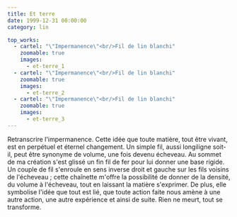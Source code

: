 ```yaml
---
title: Et terre
date: 1999-12-31 00:00:00
category: lin

top_works:
  - cartel: "\"Impermanence\"<br/>Fil de lin blanchi"
    zoomable: true
    images:
      - et-terre_1
  - cartel: "\"Impermanence\"<br/>Fil de lin blanchi"
    zoomable: true
    images:
      - et-terre_2
  - cartel: "\"Impermanence\"<br/>Fil de lin blanchi"
    zoomable: true
    images:
      - et-terre_3
---
```


Retranscrire l'impermanence.
Cette idée que toute matière, tout être vivant, est en perpétuel et éternel changement. Un simple fil, aussi longiligne soit-il, peut être synonyme de volume, une fois devenu écheveau.
Au sommet de ma création s'est glissé un fin fil de fer pour lui donner une base rigide. Un couple de fil s'enroule en sens inverse droit et gauche sur les fils voisins de l'écheveau ; cette chaînette m'offre la possibilité de donner de la densité, du volume à l'écheveau, tout en laissant la matière s'exprimer.
De plus, elle symbolise l'idée que tout est lié, que toute action faite nous amène à une autre action,
une autre expérience et ainsi de suite.
Rien ne meurt, tout se transforme.  
